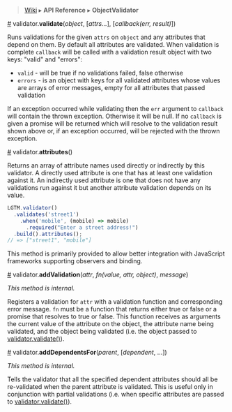 > [Wiki](Home) ▸ **API Reference** ▸ **ObjectValidator**

<a name="validate" href="#wiki-validator">#</a> validator.<b>validate</b>(<i>object</i>, [<i>attrs...</i>], [<i>callback(err, result)</i>])

Runs validations for the given `attrs` on `object` and any attributes that
depend on them. By default all attributes are validated. When validation is
complete `callback` will be called with a validation result object with two
keys: "valid" and "errors":

* `valid` - will be true if no validations failed, false otherwise
* `errors` - is an object with keys for all validated attributes whose values are arrays of error messages, empty for all attributes that passed validation


If an exception occurred while validating then the `err` argument to `callback`
will contain the thrown exception. Otherwise it will be null. If no `callback`
is given a promise will be returned which will resolve to the validation result
shown above or, if an exception occurred, will be rejected with the thrown
exception.

<a name="attributes" href="#wiki-attributes">#</a> validator.<b>attributes</b>()

Returns an array of attribute names used directly or indirectly by this
validator. A directly used attribute is one that has at least one validation
against it. An indirectly used attribute is one that does not have any
validations run against it but another attribute validation depends on its
value.

```js
LGTM.validator()
  .validates('street1')
    .when('mobile', (mobile) => mobile)
      .required("Enter a street address!")
  .build().attributes();
// => ["street1", "mobile"]
```

This method is primarily provided to allow better integration with JavaScript
frameworks supporting observers and binding.

<a name="addValidation" href="#wiki-addValidation">#</a> validator.<b>addValidation</b>(<i>attr</i>, <i>fn(value, attr, object)</i>, <i>message</i>)

*This method is internal.*

Registers a validation for `attr` with a validation function and corresponding
error message. `fn` must be a function that returns either true or false or a
promise that resolves to true or false. This function receives as arguments the
current value of the attribute on the object, the attribute name being
validated, and the object being validated (i.e. the object passed to
[validator.validate()](ObjectValidator#wiki-validate)).

<a name="addDependentsFor" href="#wiki-addDependentsFor">#</a> validator.<b>addDependentsFor</b>(<i>parent</i>, [<i>dependent</i>, …])

*This method is internal.*

Tells the validator that all the specified dependent attributes should all be
re-validated when the parent attribute is validated. This is useful only in
conjunction with partial validations (i.e. when specific attributes are passed
to [validator.validate()](ObjectValidator#wiki-validate)).
